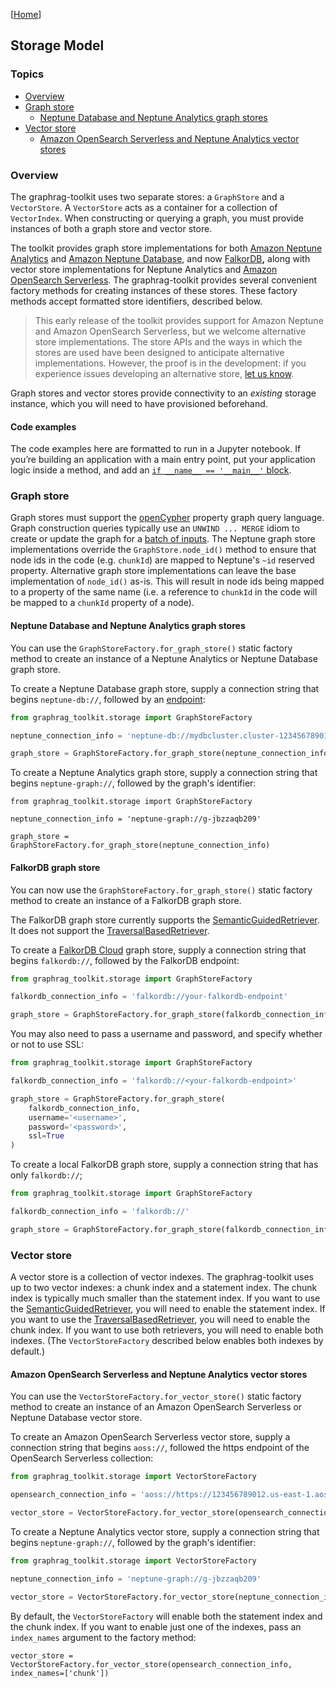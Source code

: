 [[Home](./)]

## Storage Model

### Topics

- [Overview](#overview)
- [Graph store](#graph-store)
  - [Neptune Database and Neptune Analytics graph stores](#neptune-database-and-neptune-analytics-graph-stores)
- [Vector store](#vector-store)
  - [Amazon OpenSearch Serverless and Neptune Analytics vector stores](#amazon-opensearch-serverless-and-neptune-analytics-vector-stores)

### Overview

The graphrag-toolkit uses two separate stores: a `GraphStore` and a `VectorStore`. A `VectorStore` acts as a container for a collection of `VectorIndex`. When constructing or querying a graph, you must provide instances of both a graph store and vector store.

The toolkit provides graph store implementations for both [Amazon Neptune Analytics](https://docs.aws.amazon.com/neptune-analytics/latest/userguide/what-is-neptune-analytics.html) and [Amazon Neptune Database](https://docs.aws.amazon.com/neptune/latest/userguide/intro.html), and now [FalkorDB](https://docs.falkordb.com/)**,** along with vector store implementations for Neptune Analytics and [Amazon OpenSearch Serverless](https://docs.aws.amazon.com/opensearch-service/latest/developerguide/serverless.html). The graphrag-toolkit provides several convenient factory methods for creating instances of these stores. These factory methods accept formatted store identifiers, described below.

> This early release of the toolkit provides support for Amazon Neptune and Amazon OpenSearch Serverless, but we welcome alternative store implementations. The store APIs and the ways in which the stores are used have been designed to anticipate alternative implementations. However, the proof is in the development: if you experience issues developing an alternative store, [let us know](https://github.com/awslabs/graphrag-toolkit/issues).

Graph stores and vector stores provide connectivity to an *existing* storage instance, which you will need to have provisioned beforehand.

#### Code examples

The code examples here are formatted to run in a Jupyter notebook. If you’re building an application with a main entry point, put your application logic inside a method, and add an [`if __name__ == '__main__'` block](./faq.md#runtimeerror-please-use-nest_asyncioapply-to-allow-nested-event-loops).

### Graph store

Graph stores must support the [openCypher](https://opencypher.org/) property graph query language. Graph construction queries typically use an `UNWIND ... MERGE` idiom to create or update the graph for a [batch of inputs](https://docs.aws.amazon.com/neptune-analytics/latest/userguide/best-practices-content.html#best-practices-content-14). The Neptune graph store implementations override the `GraphStore.node_id()` method to ensure that node ids in the code (e.g. `chunkId`) are mapped to Neptune's `~id` reserved property. Alternative graph store implementations can leave the base implementation of `node_id()` as-is. This will result in node ids being mapped to a property of the same name (i.e. a reference to `chunkId` in the code will be mapped to a `chunkId` property of a node).

#### Neptune Database and Neptune Analytics graph stores

You can use the `GraphStoreFactory.for_graph_store()` static factory method to create an instance of a Neptune Analytics or Neptune Database graph store.

To create a Neptune Database graph store, supply a connection string that begins `neptune-db://`, followed by an [endpoint](https://docs.aws.amazon.com/neptune/latest/userguide/feature-overview-endpoints.html):

```python
from graphrag_toolkit.storage import GraphStoreFactory

neptune_connection_info = 'neptune-db://mydbcluster.cluster-123456789012.us-east-1.neptune.amazonaws.com:8182'

graph_store = GraphStoreFactory.for_graph_store(neptune_connection_info)
```

To create a Neptune Analytics graph store, supply a connection string that begins `neptune-graph://`, followed by the graph's identifier:

```
from graphrag_toolkit.storage import GraphStoreFactory

neptune_connection_info = 'neptune-graph://g-jbzzaqb209'

graph_store = GraphStoreFactory.for_graph_store(neptune_connection_info)
```

#### FalkorDB graph store

You can now use the `GraphStoreFactory.for_graph_store()` static factory method to create an instance of a FalkorDB graph store.

The FalkorDB graph store currently supports the [SemanticGuidedRetriever](./querying.md#semanticguidedretriever). It does not support the [TraversalBasedRetriever](./querying.md#traversalbasedretriever).

To create a [FalkorDB Cloud](https://app.falkordb.cloud/) graph store, supply a connection string that begins `falkordb://`, followed by the FalkorDB endpoint:

```python
from graphrag_toolkit.storage import GraphStoreFactory

falkordb_connection_info = 'falkordb://your-falkordb-endpoint'

graph_store = GraphStoreFactory.for_graph_store(falkordb_connection_info)
```

You may also need to pass a username and password, and specify whether or not to use SSL:

```python
from graphrag_toolkit.storage import GraphStoreFactory

falkordb_connection_info = 'falkordb://<your-falkordb-endpoint>'

graph_store = GraphStoreFactory.for_graph_store(
    falkordb_connection_info,
    username='<username>',
    password='<password>',
    ssl=True
)
```

To create a local FalkorDB graph store, supply a connection string that has only `falkordb://`;

```python
from graphrag_toolkit.storage import GraphStoreFactory

falkordb_connection_info = 'falkordb://'

graph_store = GraphStoreFactory.for_graph_store(falkordb_connection_info)
```

### Vector store

A vector store is a collection of vector indexes. The graphrag-toolkit uses up to two vector indexes: a chunk index and a statement index. The chunk index is typically much smaller than the statement index. If you want to use the [SemanticGuidedRetriever](./querying.md#semanticguidedretriever), you will need to enable the statement index. If you want to use the [TraversalBasedRetriever](./querying.md#traversalbasedretriever), you will need to enable the chunk index. If you want to use both retrievers, you will need to enable both indexes. (The `VectorStoreFactory` described below enables both indexes by default.)

#### Amazon OpenSearch Serverless and Neptune Analytics vector stores

You can use the `VectorStoreFactory.for_vector_store()` static factory method to create an instance of an Amazon OpenSearch Serverless or Neptune Database vector store.

To create an Amazon OpenSearch Serverless vector store, supply a connection string that begins `aoss://`, followed the https endpoint of the OpenSearch Serverless collection:

```python
from graphrag_toolkit.storage import VectorStoreFactory

opensearch_connection_info = 'aoss://https://123456789012.us-east-1.aoss.amazonaws.com'

vector_store = VectorStoreFactory.for_vector_store(opensearch_connection_info)
```

To create a Neptune Analytics vector store, supply a connection string that begins `neptune-graph://`, followed by the graph's identifier:

```python
from graphrag_toolkit.storage import VectorStoreFactory

neptune_connection_info = 'neptune-graph://g-jbzzaqb209'

vector_store = VectorStoreFactory.for_vector_store(neptune_connection_info)
```

By default, the `VectorStoreFactory` will enable both the statement index and the chunk index. If you want to enable just one of the indexes, pass an `index_names` argument to the factory method:

```
vector_store = VectorStoreFactory.for_vector_store(opensearch_connection_info, index_names=['chunk'])
```
